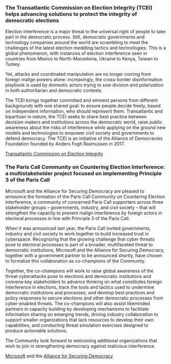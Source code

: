 ### The Transatlantic Commission on Election Integrity (TCEI) helps advancing solutions to protect the integrity of democratic elections

Election interference is a major threat to the universal right of people to take part in the democratic process. Still, democratic governments and technology companies around the world are scrambling to meet the challenges of the latest election meddling tactics and technologies. This is a global phenomenon, with instances of election interference seen in countries from Mexico to North-Macedonia, Ukraine to Kenya, Taiwan to Turkey.

Yet, attacks and coordinated manipulation are no longer coming from foreign malign powers alone: increasingly, the cross-border disinformation playbook is used by domestic actors trying to sow division and polarization in both authoritarian and democratic contexts.

The TCEI brings together committed and eminent persons from different backgrounds with one shared goal: to ensure people decide freely, based on independent information, who should represent them. Transatlantic and bipartisan in nature, the TCEI seeks to share best practice between decision-makers and institutions across the democratic world, raise public awareness about the risks of interference while applying on the ground new models and technologies to empower civil society and governments to defend democracy. The TCEI is an initiative of the Alliance of Democracies Foundation founded by Anders Fogh Rasmussen in 2017.

[Transatlantic Commission on Election Integrity](https://www.allianceofdemocracies.org/transatlantic-commission-on-election-integrity/)

### The Paris Call Community on Countering Election Interference: a multistakeholder project focused on implementing Principle 3 of the Paris Call

Microsoft and the Alliance for Securing Democracy are pleased to announce the formation of the Paris Call Community on Countering Election Interference, a community of concerned Paris Call supporters across three stakeholder groups – governments, industry, and civil society – that will strengthen the capacity to prevent malign interference by foreign actors in electoral processes in line with Principle 3 of the Paris Call.

When it was announced last year, the Paris Call invited governments, industry and civil society to work together to build increased trust in cyberspace. Recognizing that the growing challenge that cyber threats pose to electoral processes is part of a broader, multifaceted threat to democratic institutions, Microsoft and the Alliance for Securing Democracy, together with a government partner to be announced shortly, have chosen to formalize this collaboration as co-champions of the Community.

Together, the co-champions will work to raise global awareness of the threat cyberattacks pose to elections and democratic institutions and convene key stakeholders to advance thinking on what constitutes foreign interference in elections, track the tools and tactics used to undermine democratic institutions and processes, and develop best practices and policy responses to secure elections and other democratic processes from cyber-enabled threats. The co-champions will also assist likeminded partners in capacity building by developing mechanisms to facilitate information sharing on emerging trends, driving industry collaboration to support smaller organizations that lack resources to develop their own capabilities, and conducting threat simulation exercises designed to produce actionable solutions.

The Community look forward to welcoming additional organizations that wish to join in strengthening democracy against malicious interference.

[Microsoft](https://www.microsoft.com/) and the [Alliance for Securing Democracy](https://securingdemocracy.gmfus.org/)
